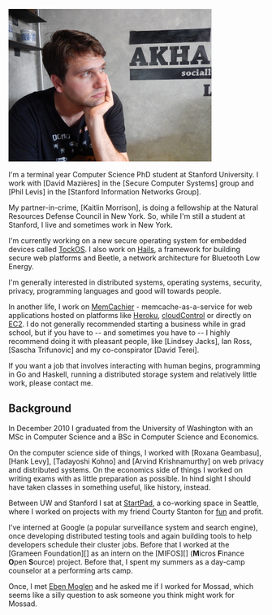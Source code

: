 
![At a coffee shop in Chiang Mai, Thailand](images/me.jpg "DOMO!!!")

I'm a terminal year Computer Science PhD student at Stanford University. I work
with [David Mazières] in the [Secure Computer Systems] group and [Phil Levis]
in the [Stanford Information Networks Group].

My partner-in-crime, [Kaitlin Morrison], is doing a fellowship at the Natural
Resources Defense Council in New York. So, while I'm still a student at
Stanford, I live and sometimes work in New York.

I'm currently working on a new secure operating system for embedded devices
called [TockOS](http://www.tockos.org). I also work on
[Hails](http://hails.scs.stanford.edu), a framework for building secure web
platforms and Beetle, a network architecture for Bluetooth Low Energy.

I'm generally interested in distributed systems, operating systems, security,
privacy, programming languages and good will towards people.

In another life, I work on [MemCachier](http://www.memcachier.com) -
memcache-as-a-service for web applications hosted on platforms like
[Heroku](http://www.heroku.com), [cloudControl](http://www.cloudcontrol.com) or
directly on [EC2](http://aws.amazon.com). I do not generally recommended
starting a business while in grad school, but if you have to -- and sometimes
you have to -- I highly recommend doing it with pleasant people, like [Lindsey
Jacks], Ian Ross, [Sascha Trifunovic] and my co-conspirator [David Terei].

If you want a job that involves interacting with human begins, programming in Go
and Haskell, running a distributed storage system and relatively little work,
please contact me.

## Background

In December 2010 I graduated from the University of Washington with an MSc in
Computer Science and a BSc in Computer Science and Economics.

On the computer science side of things, I worked with [Roxana Geambasu], [Hank
Levy], [Tadayoshi Kohno] and [Arvind Krishnamurthy] on web privacy and
distributed systems. On the economics side of things I worked on writing exams
with as little preparation as possible. In hind sight I should have taken
classes in something useful, like history, instead.

Between UW and Stanford I sat at [StartPad](http://www.startpad.org), a
co-working space in Seattle, where I worked on projects with my friend
Courty Stanton for [fun](#code) and profit.

I've interned at Google (a popular surveillance system and search engine),
once developing distributed testing tools and again building tools to help
developers schedule their cluster jobs. Before that I worked at the [Grameen
Foundation][] as an intern on the [MIFOS][] (**M**icros **F**inance **O**pen
**S**ource) project. Before that, I spent my summers as a day-camp counselor at
a performing arts camp.

Once, I met [Eben Moglen](http://moglen.law.columbia.edu/) and he asked me if I
worked for Mossad, which seems like a silly question to ask someone you think
might work for Mossad.

